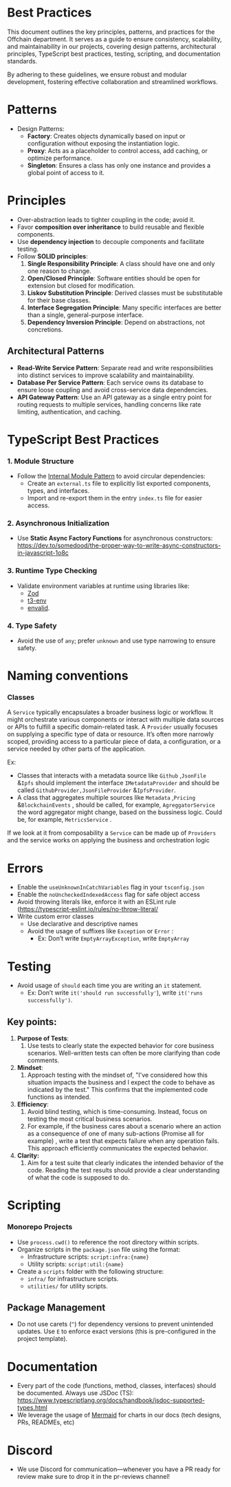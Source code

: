 
# Best Practices

This document outlines the key principles, patterns, and practices for the Offchain department. It serves as a guide to ensure consistency, scalability, and maintainability in our projects, covering design patterns, architectural principles, TypeScript best practices, testing, scripting, and documentation standards.

By adhering to these guidelines, we ensure robust and modular development, fostering effective collaboration and streamlined workflows.

# Patterns

- Design Patterns:
    - **Factory**: Creates objects dynamically based on input or configuration without exposing the instantiation logic.
    - **Proxy**: Acts as a placeholder to control access, add caching, or optimize performance.
    - **Singleton**: Ensures a class has only one instance and provides a global point of access to it.

# **Principles**

- Over-abstraction leads to tighter coupling in the code; avoid it.
- Favor **composition over inheritance** to build reusable and flexible components.
- Use **dependency injection** to decouple components and facilitate testing.
- Follow **SOLID principles**:
    1. **Single Responsibility Principle**: A class should have one and only one reason to change.
    2. **Open/Closed Principle**: Software entities should be open for extension but closed for modification.
    3. **Liskov Substitution Principle**: Derived classes must be substitutable for their base classes.
    4. **Interface Segregation Principle**: Many specific interfaces are better than a single, general-purpose interface.
    5. **Dependency Inversion Principle**: Depend on abstractions, not concretions.

## **Architectural Patterns**

- **Read-Write Service Pattern**: Separate read and write responsibilities into distinct services to improve scalability and maintainability.
- **Database Per Service Pattern**: Each service owns its database to ensure loose coupling and avoid cross-service data dependencies.
- **API Gateway Pattern**: Use an API gateway as a single entry point for routing requests to multiple services, handling concerns like rate limiting, authentication, and caching.

# **TypeScript Best Practices**

### **1. Module Structure**

- Follow the [Internal Module Pattern](https://medium.com/visual-development/how-to-fix-nasty-circular-dependency-issues-once-and-for-all-in-javascript-typescript-a04c987cf0de) to avoid circular dependencies:
    - Create an `external.ts` file to explicitly list exported components, types, and interfaces.
    - Import and re-export them in the entry `index.ts` file for easier access.

### **2. Asynchronous Initialization**

- Use **Static Async Factory Functions** for asynchronous constructors: https://dev.to/somedood/the-proper-way-to-write-async-constructors-in-javascript-1o8c

### **3. Runtime Type Checking**

- Validate environment variables at runtime using libraries like:
    - [Zod](https://zod.dev/)
    - [t3-env](https://github.com/t3-oss/t3-env)
    - [envalid](https://github.com/af/envalid).

### **4. Type Safety**

- Avoid the use of `any`; prefer `unknown` and use type narrowing to ensure safety.

# Naming conventions

### Classes

A `Service` typically encapsulates a broader business logic or workflow. It might orchestrate various components or interact with multiple data sources or APIs to fulfill a specific domain-related task.
A `Provider` usually focuses on supplying a specific type of data or resource. It’s often more narrowly scoped, providing access to a particular piece of data, a configuration, or a service needed by other parts of the application.

Ex: 

- Classes that interacts with a metadata source like `Github` ,`JsonFile` &`Ipfs`  should implement the interface `IMetadataProvider` and should be called `GithubProvider,JsonFileProvider` &`IpfsProvider`.
- A class that aggregates multiple sources like `Metadata` ,`Pricing` &`BlockchainEvents` , should be called, for example, `AgreggatorService` the word aggregator might change, based on the bussiness logic. Could be, for example, `MetricsService` .

If we look at it from composability a `Service` can be made up of `Providers` and the service works on applying the business and orchestration logic

# Errors

- Enable the `useUnknownInCatchVariables` flag in your `tsconfig.json`
- Enable the `noUncheckedIndexedAccess` flag for safe object access
- Avoid throwing literals like, enforce it with an ESLint rule (https://typescript-eslint.io/rules/no-throw-literal/
- Write custom error classes
    - Use declarative and descriptive names
    - Avoid the usage of suffixes like `Exception` or `Error` :
        - Ex: Don’t write `EmptyArrayException`, write `EmptyArray`

# **Testing**

- Avoid usage of `should` each time you are writing an `it` statement.
    - Ex: Don’t write `it('should run successfully'`), write `it('runs successfully')`.

## **Key points:**

1. **Purpose of Tests**:
    1. Use tests to clearly state the expected behavior for core business scenarios. Well-written tests can often be more clarifying than code comments.
2. **Mindset**:
    1. Approach testing with the mindset of, "I've considered how this situation impacts the business and I expect the code to behave as indicated by the test." This confirms that the implemented code functions as intended.
3. **Efficiency**:
    1. Avoid blind testing, which is time-consuming. Instead, focus on testing the most critical business scenarios.
    2. For example, if the business cares about a scenario where an action as a consequence of one of many sub-actions (Promise all for example) , write a test that expects failure when any operation fails. This approach efficiently communicates the expected behavior.
4. **Clarity:**
    1. Aim for a test suite that clearly indicates the intended behavior of the code. Reading the test results should provide a clear understanding of what the code is supposed to do.

# **Scripting**

### **Monorepo Projects**

- Use `process.cwd()` to reference the root directory within scripts.
- Organize scripts in the `package.json` file using the format:
    - Infrastructure scripts: `script:infra:{name}`
    - Utility scripts: `script:util:{name}`
- Create a `scripts` folder with the following structure:
    - `infra/` for infrastructure scripts.
    - `utilities/` for utility scripts.

## **Package Management**

- Do not use carets (`^`) for dependency versions to prevent unintended updates. Use `E` to enforce exact versions (this is pre-configured in the project template).

# **Documentation**

- Every part of the code (functions, method, classes, interfaces) should be documented. Always use JSDoc (TS): https://www.typescriptlang.org/docs/handbook/jsdoc-supported-types.html
- We leverage the usage of [Mermaid](https://mermaid.js.org/) for charts in our docs (tech designs, PRs, READMEs, etc)

# **Discord**

- We use Discord for communication—whenever you have a PR ready for review make sure to drop it in the pr-reviews channel!